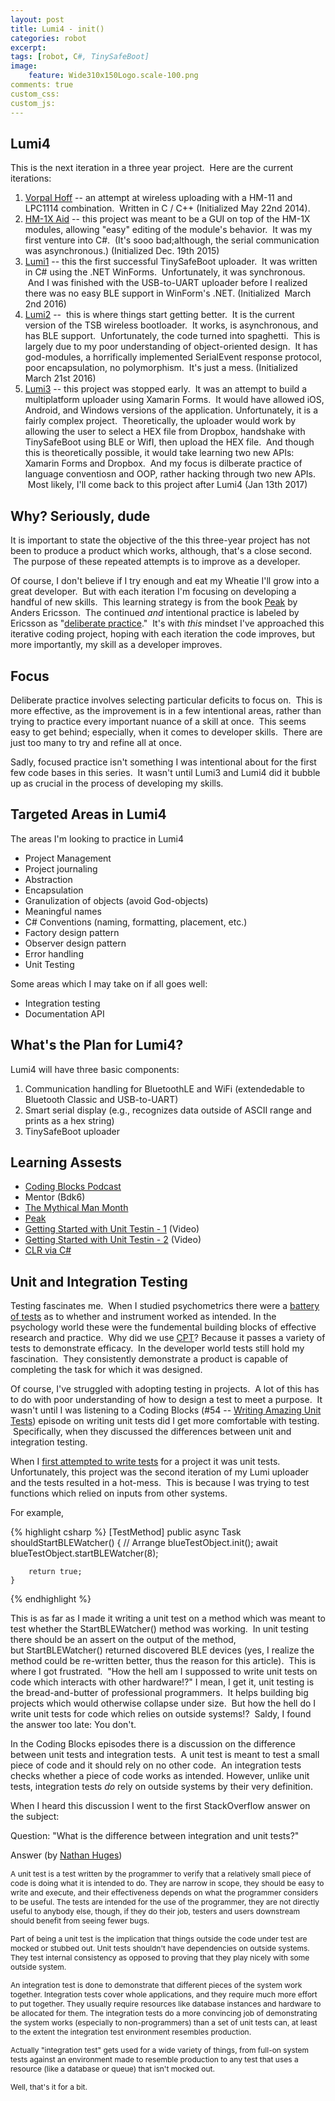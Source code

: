 ```yaml
---
layout: post
title: Lumi4 - init()
categories: robot
excerpt:
tags: [robot, C#, TinySafeBoot]
image: 
    feature: Wide310x150Logo.scale-100.png 
comments: true
custom_css:
custom_js: 
---
```

## Lumi4

This is the next iteration in a three year project.  Here are the current iterations:

1. [Vorpal Hoff](https://github.com/Ladvien/LPC1114_Hex_Upload_Reroll) -- an attempt at wireless uploading with a HM-11 and LPC1114 combination.  Written in C / C++ (Initialized May 22nd 2014).
2. [HM-1X Aid](https://github.com/Ladvien/HM-1X_Aid_v01) -- this project was meant to be a GUI on top of the HM-1X modules, allowing "easy" editing of the module's behavior.  It was my first venture into C#.  (It's sooo bad;although, the serial communication was asynchronous.) (Initialized Dec. 19th 2015)
3. [Lumi1](https://github.com/Ladvien/Lumi_TinySafeBoot_Uploader) -- this the first successful TinySafeBoot uploader.  It was written in C# using the .NET WinForms.  Unfortunately, it was synchronous.  And I was finished with the USB-to-UART uploader before I realized there was no easy BLE support in WinForm's .NET. (Initialized  March 2nd 2016)
4. [Lumi2](https://github.com/Ladvien/Lumi_Windows_App) --  this is where things start getting better.  It is the current version of the TSB wireless bootloader.  It works, is asynchronous, and has BLE support.  Unfortunately, the code turned into spaghetti.  This is largely due to my poor understanding of object-oriented design.  It has god-modules, a horrifically implemented SerialEvent response protocol, poor encapsulation, no polymorphism.  It's just a mess. (Initialized March 21st 2016)
5. [Lumi3](https://github.com/Ladvien/Lumi3) -- this project was stopped early.  It was an attempt to build a multiplatform uploader using Xamarin Forms.  It would have allowed iOS, Android, and Windows versions of the application. Unfortunately, it is a fairly complex project.  Theoretically, the uploader would work by allowing the user to select a HEX file from Dropbox, handshake with TinySafeBoot using BLE or WifI, then upload the HEX file.  And though this is theoretically possible, it would take learning two new APIs: Xamarin Forms and Dropbox.  And my focus is dilberate practice of language conventiosn and OOP, rather hacking through two new APIs.  Most likely, I'll come back to this project after Lumi4 (Jan 13th 2017)

## Why? Seriously, dude

It is important to state the objective of the this three-year project has not been to produce a product which works, although, that's a close second.  The purpose of these repeated attempts is to improve as a developer.    

Of course, I don't believe if I try enough and eat my Wheatie I'll grow into a great developer.  But with each iteration I'm focusing on developing a handful of new skills.  This learning strategy is from the book [Peak](https://www.amazon.com/Peak-Secrets-New-Science-Expertise/dp/0544456238) by Anders Ericsson.  The continued _and_ intentional practice is labeled by Ericsson as "[deliberate practice](https://en.wikipedia.org/wiki/Practice_(learning_method)#Deliberate_practice)."  It's with _this_ mindset I've approached this iterative coding project, hoping with each iteration the code improves, but more importantly, my skill as a developer improves.

## Focus

Deliberate practice involves selecting particular deficits to focus on.  This is more effective, as the improvement is in a few intentional areas, rather than trying to practice every important nuance of a skill at once.  This seems easy to get behind; especially, when it comes to developer skills.  There are just too many to try and refine all at once.  

Sadly, focused practice isn't something I was intentional about for the first few code bases in this series.  It wasn't until Lumi3 and Lumi4 did it bubble up as crucial in the process of developing my skills.

## Targeted Areas in Lumi4

The areas I'm looking to practice in Lumi4

*   Project Management
*   Project journaling
*   Abstraction
*   Encapsulation
*   Granulization of objects (avoid God-objects)
*   Meaningful names
*   C# Conventions (naming, formatting, placement, etc.)
*   Factory design pattern
*   Observer design pattern
*   Error handling
*   Unit Testing

Some areas which I may take on if all goes well:

*   Integration testing
*   Documentation API

## What's the Plan for Lumi4?

Lumi4 will have three basic components:

1.  Communication handling for BluetoothLE and WiFi (extendedable to Bluetooth Classic and USB-to-UART)
2.  Smart serial display (e.g., recognizes data outside of ASCII range and prints as a hex string)
3.  TinySafeBoot uploader

## Learning Assests

*   [Coding Blocks Podcast](https://www.codingblocks.net/)
*   Mentor (Bdk6)
*   [The Mythical Man Month](https://en.wikipedia.org/wiki/The_Mythical_Man-Month)
*   [Peak](http://www.amazon.com/Peak-Secrets-New-Science-Expertise/dp/0544456238)
*   [Getting Started with Unit Testin - 1](https://channel9.msdn.com/Shows/Visual-Studio-Toolbox/Getting-Started-with-Unit-Testing-Part-1) (Video)
*   [Getting Started with Unit Testin - 2](https://channel9.msdn.com/Shows/Visual-Studio-Toolbox/Getting-Started-with-Unit-Testing-Part-2) (Video)
*   [CLR via C#](https://www.amazon.com/CLR-via-4th-Developer-Reference/dp/0735667454/ref=sr_1_1?ie=UTF8&qid=1489414165&sr=8-1&keywords=clr+via+c%23)

## Unit and Integration Testing

Testing fascinates me.  When I studied psychometrics there were a [battery of tests](https://www.socialresearchmethods.net/kb/measval.php) as to whether and instrument worked as intended. In the psychology world these were the fundemental building blocks of effective research and practice.  Why did we use [CPT](https://en.wikipedia.org/wiki/Cognitive_processing_therapy)? Because it passes a variety of tests to demonstrate efficacy.  In the developer world tests still hold my fascination.  They consistently demonstrate a product is capable of completing the task for which it was designed.  

Of course, I've struggled with adopting testing in projects.  A lot of this has to do with poor understanding of how to design a test to meet a purpose.  It wasn't until I was listening to a Coding Blocks (#54 -- [Writing Amazing Unit Tests](http://www.codingblocks.net/podcast/how-to-write-amazing-unit-tests/)) episode on writing unit tests did I get more comfortable with testing.  Specifically, when they discussed the differences between unit and integration testing.  

When I [first attempted to write tests](https://github.com/Ladvien/Lumi_Windows_App/tree/master/Lumi_Uploader.Tests) for a project it was unit tests. Unfortunately, this project was the second iteration of my Lumi uploader and the tests resulted in a hot-mess.  This is because I was trying to test functions which relied on inputs from other systems.    

For example,  

{% highlight csharp %}
    [TestMethod]
    public async Task<bool> shouldStartBLEWatcher()
    {
        // Arrange
        blueTestObject.init();
        await blueTestObject.startBLEWatcher(8);

        return true;
    }
{% endhighlight %}

This is as far as I made it writing a unit test on a method which was meant to test whether the StartBLEWatcher() method was working.  In unit testing there should be an assert on the output of the method, but StartBLEWatcher() returned discovered BLE devices (yes, I realize the method could be re-written better, thus the reason for this article).  This is where I got frustrated.  "How the hell am I suppossed to write unit tests on code which interacts with other hardware!?" I mean, I get it, unit testing is the bread-and-butter of professional programmers.  It helps building big projects which would otherwise collapse under size.  But how the hell do I write unit tests for code which relies on outside systems!?  Saldy, I found the answer too late: You don't.  

In the Coding Blocks episodes there is a discussion on the difference between unit tests and integration tests.  A unit test is meant to test a small piece of code and it should rely on no other code.  An integration tests checks whether a piece of code works as intended. However, unlike unit tests, integration tests _do_ rely on outside systems by their very definition.  

When I heard this discussion I went to the first StackOverflow answer on the subject:   

Question: "What is the difference between integration and unit tests?"  

Answer (by [Nathan Huges](http://stackoverflow.com/a/5357837))

<span style="font-size:12px;">A unit test is a test written by the programmer to verify that a relatively small piece of code is doing what it is intended to do. They are narrow in scope, they should be easy to write and execute, and their effectiveness depends on what the programmer considers to be useful. The tests are intended for the use of the programmer, they are not directly useful to anybody else, though, if they do their job, testers and users downstream should benefit from seeing fewer bugs.</span>

<span style="font-size:12px;">Part of being a unit test is the implication that things outside the code under test are mocked or stubbed out. Unit tests shouldn't have dependencies on outside systems. They test internal consistency as opposed to proving that they play nicely with some outside system.</span>

<span style="font-size:12px;">An integration test is done to demonstrate that different pieces of the system work together. Integration tests cover whole applications, and they require much more effort to put together. They usually require resources like database instances and hardware to be allocated for them. The integration tests do a more convincing job of demonstrating the system works (especially to non-programmers) than a set of unit tests can, at least to the extent the integration test environment resembles production.</span>

<span style="font-size:12px;">Actually "integration test" gets used for a wide variety of things, from full-on system tests against an environment made to resemble production to any test that uses a resource (like a database or queue) that isn't mocked out.</span>  

<span style="font-size: 12px;">Well, that's it for a bit.</span>